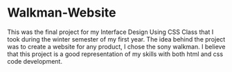 # Walkman-Website

This was the final project for my Interface Design Using CSS Class that I took during the winter semester of my first year. The idea behind the project was to create a website for any product, I chose the sony walkman. I believe that this project is a good representation of my skills with both html and css code development. 

